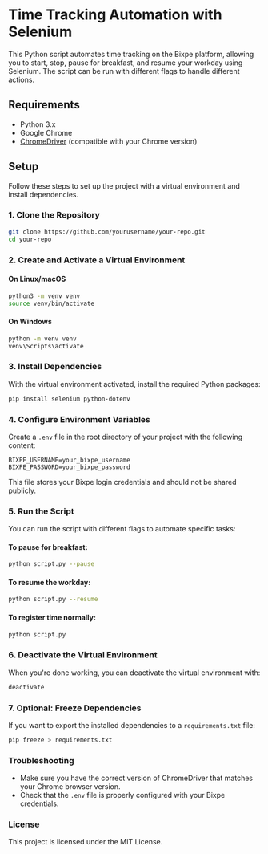 
# Time Tracking Automation with Selenium

This Python script automates time tracking on the Bixpe platform, allowing you to start, stop, pause for breakfast, and resume your workday using Selenium. The script can be run with different flags to handle different actions.

## Requirements

- Python 3.x
- Google Chrome
- [ChromeDriver](https://sites.google.com/a/chromium.org/chromedriver/) (compatible with your Chrome version)

## Setup

Follow these steps to set up the project with a virtual environment and install dependencies.

### 1. Clone the Repository

```bash
git clone https://github.com/yourusername/your-repo.git
cd your-repo
```

### 2. Create and Activate a Virtual Environment

#### On Linux/macOS

```bash
python3 -m venv venv
source venv/bin/activate
```

#### On Windows

```bash
python -m venv venv
venv\Scripts\activate
```

### 3. Install Dependencies

With the virtual environment activated, install the required Python packages:

```bash
pip install selenium python-dotenv
```

### 4. Configure Environment Variables

Create a `.env` file in the root directory of your project with the following content:

```
BIXPE_USERNAME=your_bixpe_username
BIXPE_PASSWORD=your_bixpe_password
```

This file stores your Bixpe login credentials and should not be shared publicly.

### 5. Run the Script

You can run the script with different flags to automate specific tasks:

#### To pause for breakfast:

```bash
python script.py --pause
```

#### To resume the workday:

```bash
python script.py --resume
```

#### To register time normally:

```bash
python script.py
```

### 6. Deactivate the Virtual Environment

When you're done working, you can deactivate the virtual environment with:

```bash
deactivate
```

### 7. Optional: Freeze Dependencies

If you want to export the installed dependencies to a `requirements.txt` file:

```bash
pip freeze > requirements.txt
```

### Troubleshooting

- Make sure you have the correct version of ChromeDriver that matches your Chrome browser version.
- Check that the `.env` file is properly configured with your Bixpe credentials.

### License

This project is licensed under the MIT License.
